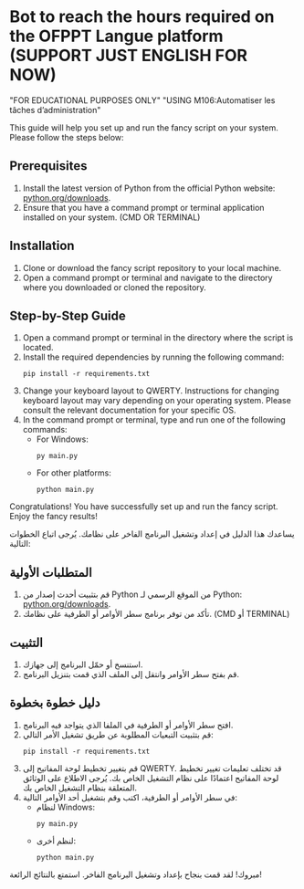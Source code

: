 # Bot to reach the hours required on the OFPPT Langue platform (SUPPORT JUST ENGLISH FOR NOW)

"FOR EDUCATIONAL PURPOSES ONLY" "USING M106:Automatiser les tâches d’administration"                     

This guide will help you set up and run the fancy script on your system. Please follow the steps below:

## Prerequisites
1. Install the latest version of Python from the official Python website: [python.org/downloads](https://www.python.org/downloads/).
2. Ensure that you have a command prompt or terminal application installed on your system. (CMD OR TERMINAL)

## Installation
1. Clone or download the fancy script repository to your local machine.
2. Open a command prompt or terminal and navigate to the directory where you downloaded or cloned the repository.

## Step-by-Step Guide
1. Open a command prompt or terminal in the directory where the script is located.
2. Install the required dependencies by running the following command:
    ```shell
    pip install -r requirements.txt
    ```
3. Change your keyboard layout to QWERTY. Instructions for changing keyboard layout may vary depending on your operating system. Please consult the relevant documentation for your specific OS.
4. In the command prompt or terminal, type and run one of the following commands:
    - For Windows:
        ```shell
        py main.py
        ```
    - For other platforms:
        ```shell
        python main.py
        ```

Congratulations! You have successfully set up and run the fancy script. Enjoy the fancy results!

يساعدك هذا الدليل في إعداد وتشغيل البرنامج الفاخر على نظامك. يُرجى اتباع الخطوات التالية:

## المتطلبات الأولية
1. قم بتثبيت أحدث إصدار من Python من الموقع الرسمي لـ Python: [python.org/downloads](https://www.python.org/downloads/).
2. تأكد من توفر برنامج سطر الأوامر أو الطرفية على نظامك. (CMD أو TERMINAL)

## التثبيت
1. استنسخ أو حمّل البرنامج  إلى جهازك.
2. قم بفتح سطر الأوامر وانتقل إلى الملف الذي قمت بتنزيل البرنامج.

## دليل خطوة بخطوة
1. افتح سطر الأوامر أو الطرفية في الملفا الذي يتواجد فيه البرنامج.
2. قم بتثبيت التبعيات المطلوبة عن طريق تشغيل الأمر التالي:
    ```shell
    pip install -r requirements.txt
    ```
3. قم بتغيير تخطيط لوحة المفاتيح إلى QWERTY. قد تختلف تعليمات تغيير تخطيط لوحة المفاتيح اعتمادًا على نظام التشغيل الخاص بك. يُرجى الاطلاع على الوثائق المتعلقة بنظام التشغيل الخاص بك.
4. في سطر الأوامر أو الطرفية، اكتب وقم بتشغيل أحد الأوامر التالية:
    - لنظام Windows:
        ```shell
        py main.py
        ```
    - لنظم أخرى:
        ```shell
        python main.py
        ```

مبروك! لقد قمت بنجاح بإعداد وتشغيل البرنامج الفاخر. استمتع بالنتائج الرائعة!
